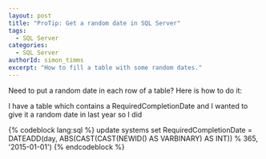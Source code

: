 ```yaml
---
layout: post
title: "ProTip: Get a random date in SQL Server"
tags:
  - SQL Server
categories:
  - SQL Server
authorId: simon_timms
excerpt: "How to fill a table with some random dates."
---
```


Need to put a random date in each row of a table? Here is how to do it:

I have a table which contains a RequiredCompletionDate and I wanted to give it a random date in last year so I did


{% codeblock lang:sql %}
update systems 
   set RequiredCompletionDate = DATEADD(day, 
                                        ABS(CAST(CAST(NEWID() AS VARBINARY) AS INT)) % 365, 
                                        '2015-01-01')
{% endcodeblock %}